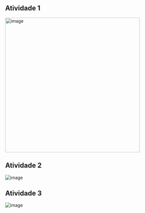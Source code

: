 ## Atividade 1
<img width="430" alt="image" src="https://github.com/user-attachments/assets/0550a4a1-bd18-4f2a-a6de-1588655ff1fe" />

## Atividade 2
![image](https://github.com/user-attachments/assets/c326a8e5-1a24-447f-a835-11ad4f532de9)

## Atividade 3
![image](https://github.com/user-attachments/assets/1da2db2d-92a9-4aee-8c95-34dd9128fc76)

